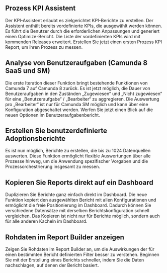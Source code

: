 ## Prozess KPI Assistent
Der KPI-Assistent erlaubt es zielgerichtet KPI-Berichte zu erstellen. Der Assistent enthält bereits vordefinierte KPIs, die ausgewählt werden können. Es führt die Benutzer durch die erforderlichen Anpassungen und generiert einen Optimize-Bericht. Die Liste der vordefinierten KPIs wird mit kommenden Releases erweitert. Erstellen Sie jetzt einen ersten Prozess KPI Report, um ihren Prozess zu messen.

## Analyse von Benutzeraufgaben (Camunda 8 SaaS und SM)
Die erste Iteration dieser Funktion bringt bestehende Funktionen von Camunda 7 auf Camunda 8 zurück. Es ist jetzt möglich, die Dauer von Benutzeraufgaben in den Zuständen „Zugewiesen“ und „Nicht zugewiesen“ für eine „Benutzeraufgabe“ / „Bearbeiter“ zu aggregieren. Die Auswertung pro „Bearbeiter“ ist nur für Camunda SM möglich und kann über eine Konfiguration abgeschaltet werden. Werfen Sie jetzt einen Blick auf die neuen Optionen im Benutzeraufgabenbericht.

## Erstellen Sie benutzerdefinierte Adoptionsberichte
Es ist nun möglich, Berichte zu erstellen, die bis zu 1024 Datenquellen auswerten. Diese Funktion ermöglicht flexible Auswertungen über alle Prozesse hinweg, um die Anwendung spezifischer Vorgaben und die Prozessorchestrierung insgesamt zu messen.

## Kopieren Sie Reports direkt auf ein Dashboard
Duplizieren Sie Berichte ganz einfach direkt im Dashboard. Die neue Funktion kopiert den ausgewählten Bericht mit allen Konfigurationen und ermöglicht die freie Positionierung im Dashboard. Dadurch können Sie verschiedene Datensätze mit derselben Berichtskonfiguration schnell vergleichen. Das Kopieren ist nicht nur für Berichte möglich, sondern auch für alle anderen Kacheln im Dashboard.

## Rohdaten im Report Builder anzeigen
Zeigen Sie Rohdaten im Report Builder an, um die Auswirkungen der für einen bestimmten Bericht definierten Filter besser zu verstehen. Beginnen Sie mit der Erstellung eines Berichts schneller, indem Sie die Daten nachschlagen, auf denen der Bericht basiert.
